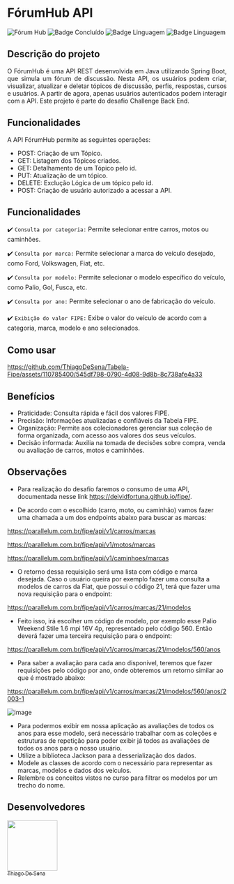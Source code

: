 # FórumHub API
![Fórum Hub](https://github.com/ThiagoDeSena/Forum-Hub/assets/110785400/7030cf6f-0f52-4be0-90cc-391384fdf964)
![Badge Concluído](http://img.shields.io/static/v1?label=STATUS&message=CONCLUÍDO&color=GREEN&style=for-the-badge)
![Badge Linguagem](http://img.shields.io/static/v1?label=LINGUAGEM&message=JAVA&color=yellow&style=for-the-badge)
![Badge Linguagem](http://img.shields.io/static/v1?label=API&message=Fórum_hub&color=blue&style=for-the-badge)

## Descrição do projeto 

<p align="justify">
O FórumHub é uma API REST desenvolvida em Java utilizando Spring Boot, que simula um fórum de discussão. Nesta API, os usuários podem criar, visualizar, 
atualizar e deletar tópicos de discussão, perfis, respostas, cursos e usuários. A partir de agora, apenas usuários autenticados podem interagir com a API. 
Este projeto é parte do desafio Challenge Back End.
</p>

## Funcionalidades

A API FórumHub permite as seguintes operações:

- POST: Criação de um Tópico.
- GET: Listagem dos Tópicos criados.
- GET: Detalhamento de um Tópico pelo id.
- PUT: Atualização de um tópico.
- DELETE: Exclução Lógica de um tópico pelo id.
- POST: Criação de usuário autorizado a acessar a API.

## Funcionalidades

:heavy_check_mark: `Consulta por categoria:` Permite selecionar entre carros, motos ou caminhões. 

:heavy_check_mark: `Consulta por marca:`  Permite selecionar a marca do veículo desejado, como Ford, Volkswagen, Fiat, etc.

:heavy_check_mark: `Consulta por modelo:`  Permite selecionar o modelo específico do veículo, como Palio, Gol, Fusca, etc.

:heavy_check_mark: `Consulta por ano:` Permite selecionar o ano de fabricação do veículo.

:heavy_check_mark: `Exibição do valor FIPE:` Exibe o valor do veículo de acordo com a categoria, marca, modelo e ano selecionados.

## Como usar

https://github.com/ThiagoDeSena/Tabela-Fipe/assets/110785400/545df798-0790-4d08-9d8b-8c738afe4a33


## Benefícios

- Praticidade: Consulta rápida e fácil dos valores FIPE.
- Precisão: Informações atualizadas e confiáveis da Tabela FIPE.
- Organização: Permite aos colecionadores gerenciar sua coleção de forma organizada, com acesso aos valores dos seus veículos.
- Decisão informada: Auxilia na tomada de decisões sobre compra, venda ou avaliação de carros, motos e caminhões.

 ## Observações

 - Para realização do desafio faremos o consumo de uma API, documentada nesse link https://deividfortuna.github.io/fipe/.

- De acordo com o escolhido (carro, moto, ou caminhão) vamos fazer uma chamada a um dos endpoints abaixo para buscar as marcas:

https://parallelum.com.br/fipe/api/v1/carros/marcas

https://parallelum.com.br/fipe/api/v1/motos/marcas

https://parallelum.com.br/fipe/api/v1/caminhoes/marcas

- O retorno dessa requisição será uma lista com código e marca desejada. Caso o usuário queira por exemplo fazer uma consulta a modelos de carros da Fiat, que possui o código 21, terá que fazer uma nova requisição para o endpoint:
  
https://parallelum.com.br/fipe/api/v1/carros/marcas/21/modelos

- Feito isso, irá escolher um código de modelo, por exemplo esse Palio Weekend Stile 1.6 mpi 16V 4p, representado pelo código 560. Então deverá fazer uma terceira requisição para o endpoint:

https://parallelum.com.br/fipe/api/v1/carros/marcas/21/modelos/560/anos

- Para saber a avaliação para cada ano disponível, teremos que fazer requisições pelo código por ano, onde obteremos um retorno similar ao que é mostrado abaixo:
  
https://parallelum.com.br/fipe/api/v1/carros/marcas/21/modelos/560/anos/2003-1

![image](https://github.com/ThiagoDeSena/Tabela-Fipe/assets/110785400/882957d0-045a-42cf-a0b8-26c26447c1da)

- Para podermos exibir em nossa aplicação as avaliações de todos os anos para esse modelo, será necessário trabalhar com as coleções e estruturas de repetição para poder exibir já todos as avaliações de todos os anos para o nosso usuário.
- Utilize a biblioteca Jackson para a desserialização dos dados.
- Modele as classes de acordo com o necessário para representar as marcas, modelos e dados dos veículos.
- Relembre os conceitos vistos no curso para filtrar os modelos por um trecho do nome.


## Desenvolvedores

[<img src="https://avatars.githubusercontent.com/u/110785400?v=4" width=115><br><sub>Thiago De Sena</sub>](https://www.linkedin.com/in/thiago-de-sena-ab5b09179/)


